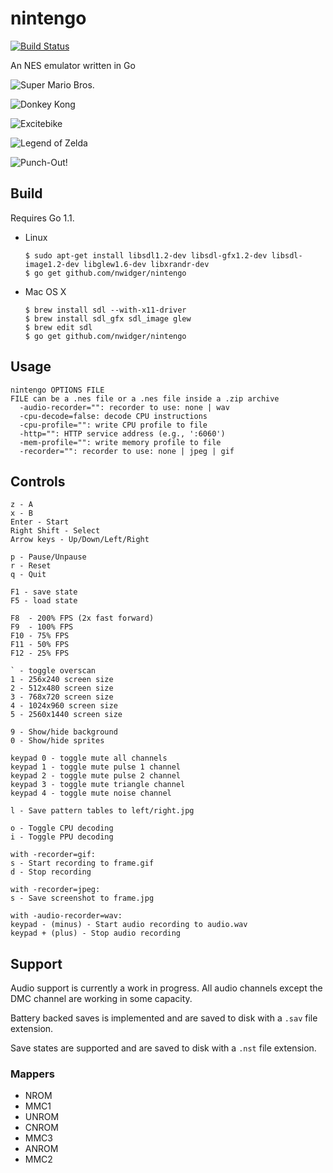nintengo
========

[![Build Status](https://travis-ci.org/nwidger/nintengo.svg?branch=master)](https://travis-ci.org/nwidger/nintengo)

An NES emulator written in Go

![Super Mario Bros.](http://i.imgur.com/g6ogqv7.gif "Super Mario Bros.")

![Donkey Kong](http://i.imgur.com/0SIbydD.gif "Donkey Kong")

![Excitebike](http://i.imgur.com/NTYlltB.gif "Excitebike")

![Legend of Zelda](http://i.imgur.com/XnrqFhI.gif "Legend of Zelda")

![Punch-Out!](http://i.imgur.com/UbIroEM.gif "Punch-Out!")

## Build

Requires Go 1.1.

- Linux

    ```
    $ sudo apt-get install libsdl1.2-dev libsdl-gfx1.2-dev libsdl-image1.2-dev libglew1.6-dev libxrandr-dev
    $ go get github.com/nwidger/nintengo
    ```

- Mac OS X

    ```
    $ brew install sdl --with-x11-driver
    $ brew install sdl_gfx sdl_image glew
    $ brew edit sdl
    $ go get github.com/nwidger/nintengo
    ```

## Usage

```
nintengo OPTIONS FILE
FILE can be a .nes file or a .nes file inside a .zip archive
  -audio-recorder="": recorder to use: none | wav
  -cpu-decode=false: decode CPU instructions
  -cpu-profile="": write CPU profile to file
  -http="": HTTP service address (e.g., ':6060')
  -mem-profile="": write memory profile to file
  -recorder="": recorder to use: none | jpeg | gif
```

## Controls

```
z - A
x - B
Enter - Start
Right Shift - Select
Arrow keys - Up/Down/Left/Right

p - Pause/Unpause
r - Reset
q - Quit

F1 - save state
F5 - load state

F8  - 200% FPS (2x fast forward)
F9  - 100% FPS
F10 - 75% FPS
F11 - 50% FPS
F12 - 25% FPS

` - toggle overscan
1 - 256x240 screen size
2 - 512x480 screen size
3 - 768x720 screen size
4 - 1024x960 screen size
5 - 2560x1440 screen size

9 - Show/hide background
0 - Show/hide sprites

keypad 0 - toggle mute all channels
keypad 1 - toggle mute pulse 1 channel
keypad 2 - toggle mute pulse 2 channel
keypad 3 - toggle mute triangle channel
keypad 4 - toggle mute noise channel

l - Save pattern tables to left/right.jpg

o - Toggle CPU decoding
i - Toggle PPU decoding

with -recorder=gif:
s - Start recording to frame.gif
d - Stop recording

with -recorder=jpeg:
s - Save screenshot to frame.jpg

with -audio-recorder=wav:
keypad - (minus) - Start audio recording to audio.wav
keypad + (plus) - Stop audio recording
```

## Support

Audio support is currently a work in progress.  All audio channels
except the DMC channel are working in some capacity.

Battery backed saves is implemented and are saved to disk with a
`.sav` file extension.

Save states are supported and are saved to disk with a `.nst` file
extension.

### Mappers

- NROM
- MMC1
- UNROM
- CNROM
- MMC3
- ANROM
- MMC2
